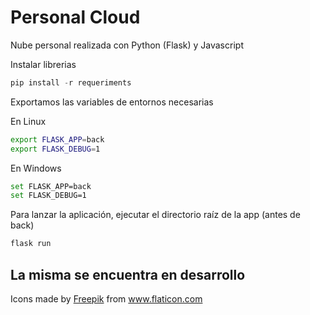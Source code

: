# Personal Cloud

Nube personal realizada con Python (Flask) y Javascript

Instalar librerias

```python
pip install -r requeriments
```

Exportamos las variables de entornos necesarias

En Linux
```bash
export FLASK_APP=back
export FLASK_DEBUG=1
```

En Windows
```bash
set FLASK_APP=back
set FLASK_DEBUG=1
```
Para lanzar la aplicación, ejecutar el directorio raíz de la app (antes de back)

```python
flask run
```



## La misma se encuentra en desarrollo 
Icons made by <a href="https://www.flaticon.com/authors/freepik" title="Freepik">Freepik</a> from <a href="https://www.flaticon.com/" title="Flaticon"> www.flaticon.com</a>
